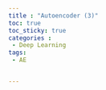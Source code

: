 ```yaml
---
title : "Autoencoder (3)"
toc: true
toc_sticky: true
categories :
 - Deep Learning
tags:
 - AE


---
```






